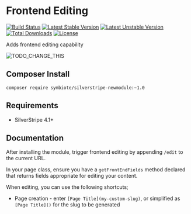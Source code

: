 # Frontend Editing


[![Build Status](https://travis-ci.org/symbiote/silverstripe-frontend-editing.svg?branch=master)](https://travis-ci.org/symbiote/silverstripe-frontend-editing)
[![Latest Stable Version](https://poser.pugx.org/symbiote/silverstripe-frontend-editing/version.svg)](https://github.com/symbiote/silverstripe-frontend-editing/releases)
[![Latest Unstable Version](https://poser.pugx.org/symbiote/silverstripe-frontend-editing/v/unstable.svg)](https://packagist.org/packages/symbiote/silverstripe-frontend-editing)
[![Total Downloads](https://poser.pugx.org/symbiote/silverstripe-frontend-editing/downloads.svg)](https://packagist.org/packages/symbiote/silverstripe-frontend-editing)
[![License](https://poser.pugx.org/symbiote/silverstripe-frontend-editing/license.svg)](https://github.com/symbiote/silverstripe-frontend-editing/blob/master/LICENSE.md)

Adds frontend editing capability

![TODO_CHANGE_THIS](docs/images/main.png)

## Composer Install

```
composer require symbiote/silverstripe-newmodule:~1.0
```

## Requirements

* SilverStripe 4.1+

## Documentation

After installing the module, trigger frontend editing by appending `/edit` to the current URL. 

In your page class, ensure you have a `getFrontEndFields` method declared that returns
fields appropriate for editing your content. 

When editing, you can use the following shortcuts;

* Page creation - enter `[Page Title](my-custom-slug)`, or simplified as `[Page Title]()` for the slug to be generated


